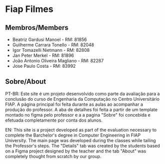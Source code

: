 # Fiap Filmes

## Membros/Members
- Beatriz Gardusi Manoel - RM: 81856
- Guilherme Carrara Tonello - RM: 82048
- Igor Tomazelli Nietmann - RM: 82808
- Jan Peter Merkel - RM: 81896
- João Antonio Oliveira Magliano - RM: 82287
- Jose Paulo Costa - RM: 83992

## Sobre/About

PT-BR: Este site é um projeto desenvolvido como parte da avaliação para a conclusão do curso de Engenharia da Computação no Centro Universitário FIAP. A página principal foi feita durante as aulas ao acompanhar a produção do professor. A aba de detalhes foi feita a partir de um template montado no figma pelo professor e a a pagina "Sobre" foi concebida e efetuada completamente por conta dos alunos.

EN: This site is a project developed as part of the evaluation necessary to complete the Barchelor's degree in Computer Engineering in FIAP University. The main page was developed during the classes while tailing the Professor's steps. The "Details" tab was created by the students based on a Figma project designed by the teacher and the tab "About" was completely thought from scratch by our group.
